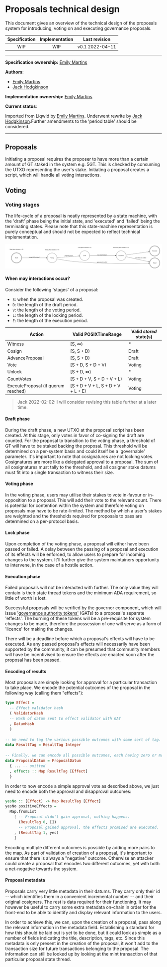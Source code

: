 # Proposals technical design

This document gives an overview of the technical design of the proposals system for introducing, voting on and executing governance proposals.

| Specification | Implementation | Last revision |
|:-----------:|:-----------:|:-------------:|
| WIP         |  WIP        | v0.1 2022-04-11    |

---

**Specification ownership:** [Emily Martins]

**Authors**:

-   [Emily Martins]
-   [Jack Hodgkinson]

**Implementation ownership:** [Emily Martins]

[Emily Martins]: https://github.com/emiflake

[Jack Hodgkinson]: https://github.com/jhodgdev

**Current status**:

Imported from Liqwid by [Emily Martins]. Underwent rewrite by [Jack Hodgkinson].Further amendments to the 'period table' should be considered.

---

## Proposals

Initiating a proposal requires the proposer to have more than a certain amount of GT staked in the system e.g. 5GT. This is checked by consuming the UTXO representing the user's stake. Initiating a proposal creates a script, which will handle all voting interactions.

## Voting

### Voting stages

The life-cycle of a proposal is neatly represented by a state machine, with the 'draft' phase being the initial state, and 'executed' and 'failed' being the terminating states. Please note that this state-machine representation is purely conceptual and should not be expected to reflect technical implementation.

![](../diagrams/ProposalStateMachine.svg)

#### When may interactions occur?

Consider the following 'stages' of a proposal:

-   `S`: when the proposal was created.
-   `D`: the length of the draft period.
-   `V`: the length of the voting period.
-   `L`: the length of the locking period.
-   `E`: the length of the execution period.

| Action                              | Valid POSIXTimeRange                | Valid _stored_ state(s) |
|-------------------------------------|-------------------------------------|-------------------------|
| Witness                             | \[S, ∞)                             | \*                      |
| Cosign                              | \[S, S + D)                         | Draft                   |
| AdvanceProposal                     | \[S, S + D)                         | Draft                   |
| Vote                                | \[S + D, S + D + V)                 | Voting                  |
| Unlock                              | \[S + D, ∞)                         | \*                      |
| CountVotes                          | \[S + D + V, S + D + V + L)         | Voting                  |
| ExecuteProposal (if quorum reached) | \[S + D + V + L, S + D + V + L + E) | Voting                  |

> Jack 2022-02-02: I will consider revising this table further at a later time.

#### Draft phase

During the draft phase, a new UTXO at the proposal script  has been created. At this stage, only votes in favor of co-signing the draft are counted. For the proposal to transition to the voting phase, a threshold of GT will have to be staked backing the proposal. This threshold will be determined on a per-system basis and could itself be a 'governable' parameter. It's important to note that cosignatures are not locking votes. Cosignatures are more like a delegated approval to a proposal. The sum of all cosignatures must tally to the threshold, and all cosigner stake datums must fit into a single transaction to witness their size.

#### Voting phase

In the voting phase, users may utilise their stakes to vote in-favour or in-opposition to a proposal. This will add their vote to the relevant count. There is potential for contention within the system and therefore voting on proposals may have to be rate-limited. The method by which a user's stakes are weighted and the thresholds required for proposals to pass are determined on a per-protocol basis.

#### Lock phase

Upon completion of the voting phase, a proposal will either have been passed or failed. A delay between the passing of a proposal and execution of its effects will be enforced, to allow users to prepare for incoming changes to the system. It'll further give the system maintainers opportunity to intervene, in the case of a hostile action.

#### Execution phase

Failed proposals will not be interacted with further. The only value they will contain is their state thread tokens and the minimum ADA requirement, so little of worth is lost.

Successful proposals will be verified by the governor component, which will issue ['governance authority tokens'](/docs/tech-design/authority-tokens.md) (GATs) to a proposal's separate 'effects'. The burning of these tokens will be a pre-requisite for system changes to be made, therefore the possession of one will serve as a form of 'licence' for making the changes.

There will be a deadline before which a proposal's effects will have to be executed. As any passed proposal's effects will necessarily have been supported by the community, it can be presumed that community members will have be incentivised to ensure the effects are enacted soon after the proposal has been passed.

#### Encoding of results

Most proposals are simply looking for approval for a particular transaction to take place. We encode the potential outcomes of the proposal in the following way (calling them "effects"):

```haskell
type Effect =
  -- Effect validator hash
  ( ValidatorHash
  -- Hash of datum sent to effect validator with GAT
  , DatumHash
  )

-- We need to tag the various possible outcomes with some sort of tag.
data ResultTag = ResultTag Integer

-- Finally, we can encode all possible outcomes, each having zero or more effects.
data ProposalDatum = ProposalDatum
  { ... -- omitted
  , effects :: Map ResultTag [Effect]
  }
```

In order to now encode a simple approval vote as described above, we just need to encode both the approval and disapproval outcomes:

```haskell
yesNo :: [Effect] -> Map ResultTag [Effect]
yesNo positiveEffects =
  Map.fromList
    [ -- Proposal didn't gain approval, nothing happens.
      (ResultTag 0, [])
      -- Proposal gained approval, the effects promised are executed.
    , (ResultTag 1, yes)
    ]
```

Encoding multiple different outcomes is possible by adding more pairs to the map. As part of validation of creation of a proposal, it's important to ensure that there is always a "negative" outcome. Otherwise an attacker could create a proposal that encodes two different outcomes, yet with both a net-negative towards the system.

#### Proposal metadata

Proposals carry very little metadata in their datums. They carry only their id -- which identifies them in a convenient incremental number -- and their original cosigners. The rest is data required for their functioning. It may however be useful to carry some extra metadata on-chain in order for the front-end to be able to identify and display relevant information to the users.

In order to achieve this, we can, upon the creation of a proposal, pass along the relevant information in the metadata field. Establishing a standard for how this should be laid out is yet to be done, but it could look as simple as a number of fields indicating the title, description, tags, etc. Since this metadata is only present in the creation of the proposal, it won't add to the transaction size for future transactions belonging to the proposal. The information can still be looked up by looking at the mint transaction of that particular proposal state thread.
